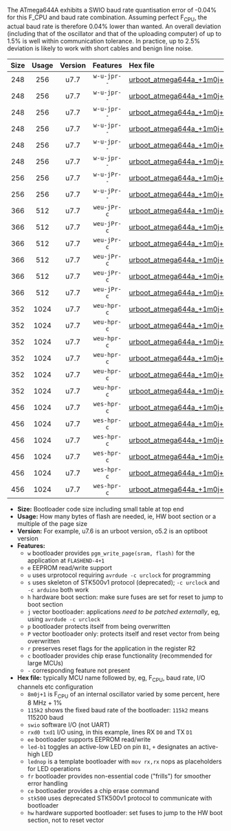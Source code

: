 The ATmega644A exhibits a SWIO baud rate quantisation error of -0.04% for this F_CPU and baud rate combination. Assuming perfect F<sub>CPU</sub>, the actual baud rate is therefore 0.04% lower than wanted. An overall deviation (including that of the oscillator and that of the uploading computer) of up to 1.5% is well within communication tolerance. In practice, up to 2.5% deviation is likely to work with short cables and benign line noise.

|Size|Usage|Version|Features|Hex file|
|:-:|:-:|:-:|:-:|:--|
|248|256|u7.7|`w-u-jpr--`|[urboot_atmega644a_+1m0j+1_+++2k4_swio_rxd0_txd1_led+b0.hex](https://raw.githubusercontent.com/stefanrueger/urboot.hex/main/mcus/atmega644a/internal_oscillator/fcpu_+1m0j+1/br_+++2k4/urboot_atmega644a_+1m0j+1_+++2k4_swio_rxd0_txd1_led+b0.hex)|
|248|256|u7.7|`w-u-jpr--`|[urboot_atmega644a_+1m0j+1_+++2k4_swio_rxd0_txd1_led+b7.hex](https://raw.githubusercontent.com/stefanrueger/urboot.hex/main/mcus/atmega644a/internal_oscillator/fcpu_+1m0j+1/br_+++2k4/urboot_atmega644a_+1m0j+1_+++2k4_swio_rxd0_txd1_led+b7.hex)|
|248|256|u7.7|`w-u-jpr--`|[urboot_atmega644a_+1m0j+1_+++2k4_swio_rxd0_txd1_lednop.hex](https://raw.githubusercontent.com/stefanrueger/urboot.hex/main/mcus/atmega644a/internal_oscillator/fcpu_+1m0j+1/br_+++2k4/urboot_atmega644a_+1m0j+1_+++2k4_swio_rxd0_txd1_lednop.hex)|
|248|256|u7.7|`w-u-jpr--`|[urboot_atmega644a_+1m0j+1_+++2k4_swio_rxd2_txd3_led+b0.hex](https://raw.githubusercontent.com/stefanrueger/urboot.hex/main/mcus/atmega644a/internal_oscillator/fcpu_+1m0j+1/br_+++2k4/urboot_atmega644a_+1m0j+1_+++2k4_swio_rxd2_txd3_led+b0.hex)|
|248|256|u7.7|`w-u-jpr--`|[urboot_atmega644a_+1m0j+1_+++2k4_swio_rxd2_txd3_led+b7.hex](https://raw.githubusercontent.com/stefanrueger/urboot.hex/main/mcus/atmega644a/internal_oscillator/fcpu_+1m0j+1/br_+++2k4/urboot_atmega644a_+1m0j+1_+++2k4_swio_rxd2_txd3_led+b7.hex)|
|248|256|u7.7|`w-u-jpr--`|[urboot_atmega644a_+1m0j+1_+++2k4_swio_rxd2_txd3_lednop.hex](https://raw.githubusercontent.com/stefanrueger/urboot.hex/main/mcus/atmega644a/internal_oscillator/fcpu_+1m0j+1/br_+++2k4/urboot_atmega644a_+1m0j+1_+++2k4_swio_rxd2_txd3_lednop.hex)|
|256|256|u7.7|`w-u-jPr--`|[urboot_atmega644a_+1m0j+1_+++2k4_swio_rxd0_txd1.hex](https://raw.githubusercontent.com/stefanrueger/urboot.hex/main/mcus/atmega644a/internal_oscillator/fcpu_+1m0j+1/br_+++2k4/urboot_atmega644a_+1m0j+1_+++2k4_swio_rxd0_txd1.hex)|
|256|256|u7.7|`w-u-jPr--`|[urboot_atmega644a_+1m0j+1_+++2k4_swio_rxd2_txd3.hex](https://raw.githubusercontent.com/stefanrueger/urboot.hex/main/mcus/atmega644a/internal_oscillator/fcpu_+1m0j+1/br_+++2k4/urboot_atmega644a_+1m0j+1_+++2k4_swio_rxd2_txd3.hex)|
|366|512|u7.7|`weu-jPr-c`|[urboot_atmega644a_+1m0j+1_+++2k4_swio_rxd0_txd1_ee_led+b0_fr_ce.hex](https://raw.githubusercontent.com/stefanrueger/urboot.hex/main/mcus/atmega644a/internal_oscillator/fcpu_+1m0j+1/br_+++2k4/urboot_atmega644a_+1m0j+1_+++2k4_swio_rxd0_txd1_ee_led+b0_fr_ce.hex)|
|366|512|u7.7|`weu-jPr-c`|[urboot_atmega644a_+1m0j+1_+++2k4_swio_rxd0_txd1_ee_led+b7_fr_ce.hex](https://raw.githubusercontent.com/stefanrueger/urboot.hex/main/mcus/atmega644a/internal_oscillator/fcpu_+1m0j+1/br_+++2k4/urboot_atmega644a_+1m0j+1_+++2k4_swio_rxd0_txd1_ee_led+b7_fr_ce.hex)|
|366|512|u7.7|`weu-jPr-c`|[urboot_atmega644a_+1m0j+1_+++2k4_swio_rxd0_txd1_ee_lednop_fr_ce.hex](https://raw.githubusercontent.com/stefanrueger/urboot.hex/main/mcus/atmega644a/internal_oscillator/fcpu_+1m0j+1/br_+++2k4/urboot_atmega644a_+1m0j+1_+++2k4_swio_rxd0_txd1_ee_lednop_fr_ce.hex)|
|366|512|u7.7|`weu-jPr-c`|[urboot_atmega644a_+1m0j+1_+++2k4_swio_rxd2_txd3_ee_led+b0_fr_ce.hex](https://raw.githubusercontent.com/stefanrueger/urboot.hex/main/mcus/atmega644a/internal_oscillator/fcpu_+1m0j+1/br_+++2k4/urboot_atmega644a_+1m0j+1_+++2k4_swio_rxd2_txd3_ee_led+b0_fr_ce.hex)|
|366|512|u7.7|`weu-jPr-c`|[urboot_atmega644a_+1m0j+1_+++2k4_swio_rxd2_txd3_ee_led+b7_fr_ce.hex](https://raw.githubusercontent.com/stefanrueger/urboot.hex/main/mcus/atmega644a/internal_oscillator/fcpu_+1m0j+1/br_+++2k4/urboot_atmega644a_+1m0j+1_+++2k4_swio_rxd2_txd3_ee_led+b7_fr_ce.hex)|
|366|512|u7.7|`weu-jPr-c`|[urboot_atmega644a_+1m0j+1_+++2k4_swio_rxd2_txd3_ee_lednop_fr_ce.hex](https://raw.githubusercontent.com/stefanrueger/urboot.hex/main/mcus/atmega644a/internal_oscillator/fcpu_+1m0j+1/br_+++2k4/urboot_atmega644a_+1m0j+1_+++2k4_swio_rxd2_txd3_ee_lednop_fr_ce.hex)|
|352|1024|u7.7|`weu-hpr-c`|[urboot_atmega644a_+1m0j+1_+++2k4_swio_rxd0_txd1_ee_led+b0_fr_ce_hw.hex](https://raw.githubusercontent.com/stefanrueger/urboot.hex/main/mcus/atmega644a/internal_oscillator/fcpu_+1m0j+1/br_+++2k4/urboot_atmega644a_+1m0j+1_+++2k4_swio_rxd0_txd1_ee_led+b0_fr_ce_hw.hex)|
|352|1024|u7.7|`weu-hpr-c`|[urboot_atmega644a_+1m0j+1_+++2k4_swio_rxd0_txd1_ee_led+b7_fr_ce_hw.hex](https://raw.githubusercontent.com/stefanrueger/urboot.hex/main/mcus/atmega644a/internal_oscillator/fcpu_+1m0j+1/br_+++2k4/urboot_atmega644a_+1m0j+1_+++2k4_swio_rxd0_txd1_ee_led+b7_fr_ce_hw.hex)|
|352|1024|u7.7|`weu-hpr-c`|[urboot_atmega644a_+1m0j+1_+++2k4_swio_rxd0_txd1_ee_lednop_fr_ce_hw.hex](https://raw.githubusercontent.com/stefanrueger/urboot.hex/main/mcus/atmega644a/internal_oscillator/fcpu_+1m0j+1/br_+++2k4/urboot_atmega644a_+1m0j+1_+++2k4_swio_rxd0_txd1_ee_lednop_fr_ce_hw.hex)|
|352|1024|u7.7|`weu-hpr-c`|[urboot_atmega644a_+1m0j+1_+++2k4_swio_rxd2_txd3_ee_led+b0_fr_ce_hw.hex](https://raw.githubusercontent.com/stefanrueger/urboot.hex/main/mcus/atmega644a/internal_oscillator/fcpu_+1m0j+1/br_+++2k4/urboot_atmega644a_+1m0j+1_+++2k4_swio_rxd2_txd3_ee_led+b0_fr_ce_hw.hex)|
|352|1024|u7.7|`weu-hpr-c`|[urboot_atmega644a_+1m0j+1_+++2k4_swio_rxd2_txd3_ee_led+b7_fr_ce_hw.hex](https://raw.githubusercontent.com/stefanrueger/urboot.hex/main/mcus/atmega644a/internal_oscillator/fcpu_+1m0j+1/br_+++2k4/urboot_atmega644a_+1m0j+1_+++2k4_swio_rxd2_txd3_ee_led+b7_fr_ce_hw.hex)|
|352|1024|u7.7|`weu-hpr-c`|[urboot_atmega644a_+1m0j+1_+++2k4_swio_rxd2_txd3_ee_lednop_fr_ce_hw.hex](https://raw.githubusercontent.com/stefanrueger/urboot.hex/main/mcus/atmega644a/internal_oscillator/fcpu_+1m0j+1/br_+++2k4/urboot_atmega644a_+1m0j+1_+++2k4_swio_rxd2_txd3_ee_lednop_fr_ce_hw.hex)|
|456|1024|u7.7|`wes-hpr-c`|[urboot_atmega644a_+1m0j+1_+++2k4_swio_rxd0_txd1_ee_led+b0_fr_ce_stk500_hw.hex](https://raw.githubusercontent.com/stefanrueger/urboot.hex/main/mcus/atmega644a/internal_oscillator/fcpu_+1m0j+1/br_+++2k4/urboot_atmega644a_+1m0j+1_+++2k4_swio_rxd0_txd1_ee_led+b0_fr_ce_stk500_hw.hex)|
|456|1024|u7.7|`wes-hpr-c`|[urboot_atmega644a_+1m0j+1_+++2k4_swio_rxd0_txd1_ee_led+b7_fr_ce_stk500_hw.hex](https://raw.githubusercontent.com/stefanrueger/urboot.hex/main/mcus/atmega644a/internal_oscillator/fcpu_+1m0j+1/br_+++2k4/urboot_atmega644a_+1m0j+1_+++2k4_swio_rxd0_txd1_ee_led+b7_fr_ce_stk500_hw.hex)|
|456|1024|u7.7|`wes-hpr-c`|[urboot_atmega644a_+1m0j+1_+++2k4_swio_rxd0_txd1_ee_lednop_fr_ce_stk500_hw.hex](https://raw.githubusercontent.com/stefanrueger/urboot.hex/main/mcus/atmega644a/internal_oscillator/fcpu_+1m0j+1/br_+++2k4/urboot_atmega644a_+1m0j+1_+++2k4_swio_rxd0_txd1_ee_lednop_fr_ce_stk500_hw.hex)|
|456|1024|u7.7|`wes-hpr-c`|[urboot_atmega644a_+1m0j+1_+++2k4_swio_rxd2_txd3_ee_led+b0_fr_ce_stk500_hw.hex](https://raw.githubusercontent.com/stefanrueger/urboot.hex/main/mcus/atmega644a/internal_oscillator/fcpu_+1m0j+1/br_+++2k4/urboot_atmega644a_+1m0j+1_+++2k4_swio_rxd2_txd3_ee_led+b0_fr_ce_stk500_hw.hex)|
|456|1024|u7.7|`wes-hpr-c`|[urboot_atmega644a_+1m0j+1_+++2k4_swio_rxd2_txd3_ee_led+b7_fr_ce_stk500_hw.hex](https://raw.githubusercontent.com/stefanrueger/urboot.hex/main/mcus/atmega644a/internal_oscillator/fcpu_+1m0j+1/br_+++2k4/urboot_atmega644a_+1m0j+1_+++2k4_swio_rxd2_txd3_ee_led+b7_fr_ce_stk500_hw.hex)|
|456|1024|u7.7|`wes-hpr-c`|[urboot_atmega644a_+1m0j+1_+++2k4_swio_rxd2_txd3_ee_lednop_fr_ce_stk500_hw.hex](https://raw.githubusercontent.com/stefanrueger/urboot.hex/main/mcus/atmega644a/internal_oscillator/fcpu_+1m0j+1/br_+++2k4/urboot_atmega644a_+1m0j+1_+++2k4_swio_rxd2_txd3_ee_lednop_fr_ce_stk500_hw.hex)|

- **Size:** Bootloader code size including small table at top end
- **Usage:** How many bytes of flash are needed, ie, HW boot section or a multiple of the page size
- **Version:** For example, u7.6 is an urboot version, o5.2 is an optiboot version
- **Features:**
  + `w` bootloader provides `pgm_write_page(sram, flash)` for the application at `FLASHEND-4+1`
  + `e` EEPROM read/write support
  + `u` uses urprotocol requiring `avrdude -c urclock` for programming
  + `s` uses skeleton of STK500v1 protocol (deprecated); `-c urclock` and `-c arduino` both work
  + `h` hardware boot section: make sure fuses are set for reset to jump to boot section
  + `j` vector bootloader: applications *need to be patched externally*, eg, using `avrdude -c urclock`
  + `p` bootloader protects itself from being overwritten
  + `P` vector bootloader only: protects itself and reset vector from being overwritten
  + `r` preserves reset flags for the application in the register R2
  + `c` bootloader provides chip erase functionality (recommended for large MCUs)
  + `-` corresponding feature not present
- **Hex file:** typically MCU name followed by, eg, F<sub>CPU</sub>, baud rate, I/O channels etc configuration
  + `8m0j+1` is F<sub>CPU</sub> of an internal oscillator varied by some percent, here 8 MHz + 1%
  + `115k2` shows the fixed baud rate of the bootloader: `115k2` means 115200 baud
  + `swio` software I/O (not UART)
  + `rxd0 txd1` I/O using, in this example, lines RX `D0` and TX `D1`
  + `ee` bootloader supports EEPROM read/write
  + `led-b1` toggles an active-low LED on pin `B1`, `+` designates an active-high LED
  + `lednop` is a template bootloader with `mov rx,rx` nops as placeholders for LED operations
  + `fr` bootloader provides non-essential code ("frills") for smoother error handling
  + `ce` bootloader provides a chip erase command
  + `stk500` uses deprecated STK500v1 protocol to communicate with bootloader
  + `hw` hardware supported bootloader: set fuses to jump to the HW boot section, not to reset vector
